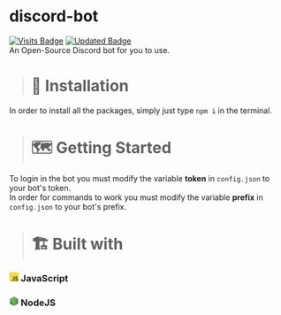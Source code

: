 # discord-bot
[![Visits Badge](https://badges.pufler.dev/visits/enffinity/discord-bot)](https://badges.pufler.dev) 
[![Updated Badge](https://badges.pufler.dev/updated/enffinity/discord-bot)](https://badges.pufler.dev) <br>
An Open-Source Discord bot for you to use.

> # 💾 Installation
In order to install all the packages, simply just type `npm i` in the terminal.

> # 🗺️ Getting Started
To login in the bot you must modify the variable **token** in `config.json` to your bot's token. <br>
In order for commands to work you must modify the variable **prefix** in `config.json` to your bot's prefix.

> # 🏗️ Built with
### <img src="https://raw.githubusercontent.com/github/explore/80688e429a7d4ef2fca1e82350fe8e3517d3494d/topics/javascript/javascript.png" width="17"> JavaScript <br>
### <img src="https://raw.githubusercontent.com/github/explore/80688e429a7d4ef2fca1e82350fe8e3517d3494d/topics/nodejs/nodejs.png" width="17"> NodeJS <br>
